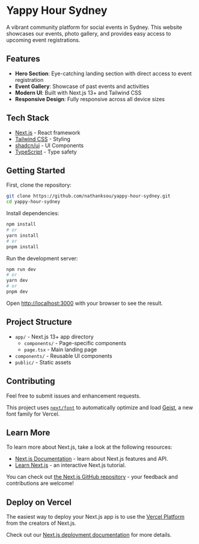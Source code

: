 # Yappy Hour Sydney

A vibrant community platform for social events in Sydney. This website showcases our events, photo gallery, and provides easy access to upcoming event registrations.

## Features

- **Hero Section**: Eye-catching landing section with direct access to event registration
- **Event Gallery**: Showcase of past events and activities
- **Modern UI**: Built with Next.js 13+ and Tailwind CSS
- **Responsive Design**: Fully responsive across all device sizes

## Tech Stack

- [Next.js](https://nextjs.org/) - React framework
- [Tailwind CSS](https://tailwindcss.com/) - Styling
- [shadcn/ui](https://ui.shadcn.com/) - UI Components
- [TypeScript](https://www.typescriptlang.org/) - Type safety

## Getting Started

First, clone the repository:

```bash
git clone https://github.com/nathanksou/yappy-hour-sydney.git
cd yappy-hour-sydney
```

Install dependencies:

```bash
npm install
# or
yarn install
# or
pnpm install
```

Run the development server:

```bash
npm run dev
# or
yarn dev
# or
pnpm dev
```

Open [http://localhost:3000](http://localhost:3000) with your browser to see the result.

## Project Structure

- `app/` - Next.js 13+ app directory
  - `components/` - Page-specific components
  - `page.tsx` - Main landing page
- `components/` - Reusable UI components
- `public/` - Static assets

## Contributing

Feel free to submit issues and enhancement requests.

This project uses [`next/font`](https://nextjs.org/docs/app/building-your-application/optimizing/fonts) to automatically optimize and load [Geist](https://vercel.com/font), a new font family for Vercel.

## Learn More

To learn more about Next.js, take a look at the following resources:

- [Next.js Documentation](https://nextjs.org/docs) - learn about Next.js features and API.
- [Learn Next.js](https://nextjs.org/learn) - an interactive Next.js tutorial.

You can check out [the Next.js GitHub repository](https://github.com/vercel/next.js) - your feedback and contributions are welcome!

## Deploy on Vercel

The easiest way to deploy your Next.js app is to use the [Vercel Platform](https://vercel.com/new?utm_medium=default-template&filter=next.js&utm_source=create-next-app&utm_campaign=create-next-app-readme) from the creators of Next.js.

Check out our [Next.js deployment documentation](https://nextjs.org/docs/app/building-your-application/deploying) for more details.
